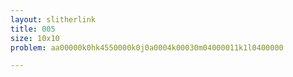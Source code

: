 ```yaml
---
layout: slitherlink
title: 005
size: 10x10
problem: aa00000k0hk4550000k0j0a0004k00030m04000011k1l0400000

---
```

